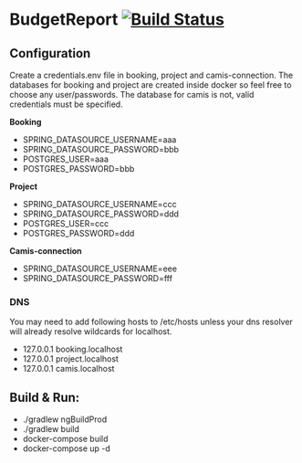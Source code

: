 # BudgetReport [![Build Status](https://travis-ci.org/seppeg/BudgetReport.svg?branch=master)](https://travis-ci.org/seppeg/BudgetReport)

## Configuration
Create a credentials.env file in booking, project and camis-connection. 
The databases for booking and project are created inside docker so feel free to choose any user/passwords.
The database for camis is not, valid credentials must be specified.

**Booking**
* SPRING_DATASOURCE_USERNAME=aaa
* SPRING_DATASOURCE_PASSWORD=bbb
* POSTGRES_USER=aaa
* POSTGRES_PASSWORD=bbb

**Project**
* SPRING_DATASOURCE_USERNAME=ccc
* SPRING_DATASOURCE_PASSWORD=ddd
* POSTGRES_USER=ccc
* POSTGRES_PASSWORD=ddd

**Camis-connection**
* SPRING_DATASOURCE_USERNAME=eee
* SPRING_DATASOURCE_PASSWORD=fff

### DNS
You may need to add following hosts to /etc/hosts 
unless your dns resolver will already resolve wildcards for localhost.

* 127.0.0.1 booking.localhost
* 127.0.0.1 project.localhost
* 127.0.0.1 camis.localhost


## Build & Run:
* ./gradlew ngBuildProd
* ./gradlew build
* docker-compose build
* docker-compose up -d